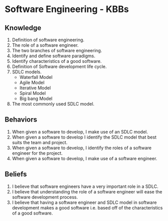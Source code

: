 # Software Engineering - KBBs

## Knowledge
1. Definition of software engineering.
2. The role of a software engineer.
3. The two branches of software engineering.
4. Identify and define software paradigms.
5. Identify characteristics of a good software.
6. Definition of Software development life cycle.
7. SDLC models.
	+ Waterfall Model
	+ Agile Model
	+ Iterative Model
	+ Spiral Model
	+ Big bang Model
8. The most commonly used SDLC model.

  
## Behaviors
1. When given a software to develop, I make use of an SDLC model.
2. When given a software to develop I identify the SDLC model that best suits the team and project.
3. When given a software to develop, I identify the roles of  a software engineer for the project.
4. When given a software to develop, I make use of a software engineer.


## Beliefs
1. I believe that software engineers have a very important role in a SDLC.
2. I believe that understanding the role of a software engineer will ease the software development process.
3. I believe that having a software engineer and SDLC model in software development makes a good software i.e. based off of the characteristics of a good software.





